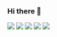### Hi there 👋

![](https://github-profile-summary-cards.vercel.app/api/cards/profile-details?username=hing9u&theme=github)
![](https://github-profile-summary-cards.vercel.app/api/cards/repos-per-language?username=hing9u&theme=github)
![](https://github-profile-summary-cards.vercel.app/api/cards/most-commit-language?username=hing9u&theme=github)
![](https://github-profile-summary-cards.vercel.app/api/cards/stats?username=hing9u&theme=github)
![](https://github-profile-summary-cards.vercel.app/api/cards/productive-time?username=hing9u&theme=github)

<!--
**hing9u/hing9u** is a ✨ _special_ ✨ repository because its `README.md` (this file) appears on your GitHub profile.

Here are some ideas to get you started:

- 🔭 I’m currently working on ...
- 🌱 I’m currently learning ...
- 👯 I’m looking to collaborate on ...
- 🤔 I’m looking for help with ...
- 💬 Ask me about ...
- 📫 How to reach me: ...
- 😄 Pronouns: ...
- ⚡ Fun fact: ...
-->
